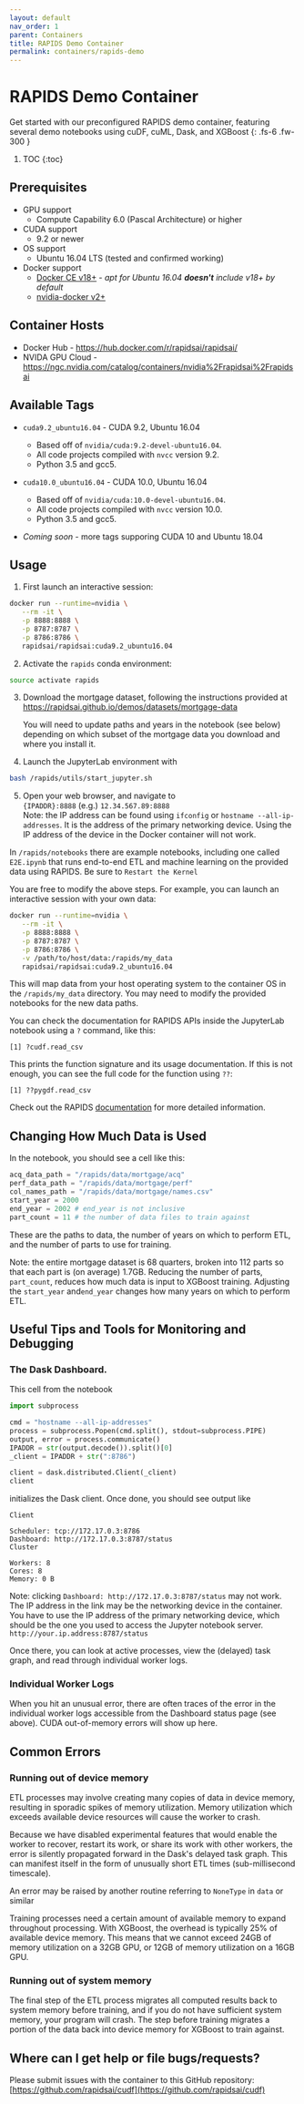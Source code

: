 ```yaml
---
layout: default
nav_order: 1
parent: Containers
title: RAPIDS Demo Container
permalink: containers/rapids-demo
---
```


# RAPIDS Demo Container

Get started with our preconfigured RAPIDS demo container, featuring several demo notebooks using cuDF, cuML, Dask, and XGBoost
{: .fs-6 .fw-300 }

1. TOC
{:toc}

## Prerequisites

*   GPU support
    *   Compute Capability 6.0 (Pascal Architecture) or higher
*   CUDA support
    *   9.2 or newer
*   OS support
    *   Ubuntu 16.04 LTS (tested and confirmed working)
*   Docker support
    *   [Docker CE v18+](https://docs.docker.com/install/linux/docker-ce/ubuntu/) - _apt for Ubuntu 16.04 **doesn't** include v18+ by default_
    *   [nvidia-docker v2+](https://github.com/nvidia/nvidia-docker/wiki/Installation-%28version-2.0%29)

## Container Hosts

* Docker Hub - <https://hub.docker.com/r/rapidsai/rapidsai/>
* NVIDA GPU Cloud - <https://ngc.nvidia.com/catalog/containers/nvidia%2Frapidsai%2Frapidsai>

## Available Tags

* `cuda9.2_ubuntu16.04` - CUDA 9.2, Ubuntu 16.04
    *  Based off of `nvidia/cuda:9.2-devel-ubuntu16.04`.
    *  All code projects compiled with `nvcc` version 9.2.
    *  Python 3.5 and gcc5.

* `cuda10.0_ubuntu16.04` - CUDA 10.0, Ubuntu 16.04
    *  Based off of `nvidia/cuda:10.0-devel-ubuntu16.04`.
    *  All code projects compiled with `nvcc` version 10.0.
    *  Python 3.5 and gcc5.

* _Coming soon_ - more tags supporing CUDA 10 and Ubuntu 18.04

## Usage

1.  First launch an interactive session:

```bash
docker run --runtime=nvidia \
   --rm -it \
   -p 8888:8888 \
   -p 8787:8787 \
   -p 8786:8786 \
   rapidsai/rapidsai:cuda9.2_ubuntu16.04
```

2.  Activate the `rapids` conda environment:

```bash
source activate rapids
```

3.  Download the mortgage dataset, following the instructions provided at <https://rapidsai.github.io/demos/datasets/mortgage-data>

    You will need to update paths and years in the notebook (see below) depending on which subset of the mortgage data you download and where you install it.

4.  Launch the JupyterLab environment with

```bash
bash /rapids/utils/start_jupyter.sh
```

5.  Open your web browser, and navigate to  
    `{IPADDR}:8888` (e.g.) `12.34.567.89:8888`  
    Note: the IP address can be found using `ifconfig` or `hostname --all-ip-addresses`. It is the address of the primary networking device. Using the IP address of the device in the Docker container will not work.

In `/rapids/notebooks` there are example notebooks, including one called `E2E.ipynb` that runs end-to-end ETL and machine learning on the provided data using RAPIDS. Be sure to `Restart the Kernel`

You are free to modify the above steps. For example, you can launch an interactive session with your own data:

```bash
docker run --runtime=nvidia \
   --rm -it \
   -p 8888:8888 \
   -p 8787:8787 \
   -p 8786:8786 \
   -v /path/to/host/data:/rapids/my_data
   rapidsai/rapidsai:cuda9.2_ubuntu16.04
```

This will map data from your host operating system to the container OS in the `/rapids/my_data` directory. You may need to modify the provided notebooks for the new data paths. 

You can check the documentation for RAPIDS APIs inside the JupyterLab notebook using a `?` command, like this:

```
[1] ?cudf.read_csv
```

This prints the function signature and its usage documentation. If this is not enough, you can see the full code for the function using `??`:

```
[1] ??pygdf.read_csv
```

Check out the RAPIDS [documentation](http://rapids.ai/documentation.html) for more detailed information.

## Changing How Much Data is Used

In the notebook, you should see a cell like this:

```python
acq_data_path = "/rapids/data/mortgage/acq"
perf_data_path = "/rapids/data/mortgage/perf"
col_names_path = "/rapids/data/mortgage/names.csv"
start_year = 2000
end_year = 2002 # end_year is not inclusive
part_count = 11 # the number of data files to train against
```

These are the paths to data, the number of years on which to perform ETL, and the number of parts to use for training.

Note: the entire mortgage dataset is 68 quarters, broken into 112 parts so that each part is (on average) 1.7GB. Reducing the number of parts, `part_count`, reduces how much data is input to XGBoost training. Adjusting the `start_year` and`end_year` changes how many years on which to perform ETL.

## Useful Tips and Tools for Monitoring and Debugging

### The Dask Dashboard. 

This cell from the notebook

```python
import subprocess

cmd = "hostname --all-ip-addresses"
process = subprocess.Popen(cmd.split(), stdout=subprocess.PIPE)
output, error = process.communicate()
IPADDR = str(output.decode()).split()[0]
_client = IPADDR + str(":8786")

client = dask.distributed.Client(_client)
client
```

initializes the Dask client. Once done, you should see output like

```
Client

Scheduler: tcp://172.17.0.3:8786
Dashboard: http://172.17.0.3:8787/status
Cluster

Workers: 8
Cores: 8
Memory: 0 B
```

Note: clicking `Dashboard: http://172.17.0.3:8787/status`  may not work. The IP address in the link may be the networking device in the container. You have to use the IP address of the primary networking device, which should be the one you used to access the Jupyter notebook server. `http://your.ip.address:8787/status`

Once there, you can look at active processes, view the (delayed) task graph, and read through individual worker logs.

### Individual Worker Logs

When you hit an unusual error, there are often traces of the error in the individual worker logs accessible from the Dashboard status page (see above). CUDA out-of-memory errors will show up here.

## Common Errors

### Running out of device memory

ETL processes may involve creating many copies of data in device memory, resulting in sporadic spikes of memory utilization. Memory utilization which exceeds available device resources will cause the worker to crash.

Because we have disabled experimental features that would enable the worker to recover, restart its work, or share its work with other workers, the error is silently propagated forward in the Dask's delayed task graph. This can manifest itself in the form of unusually short ETL times (sub-millisecond timescale).

An error may be raised by another routine referring to `NoneType` in `data` or similar

Training processes need a certain amount of available memory to expand throughout processing. With XGBoost, the overhead is typically 25% of available device memory. This means that we cannot exceed 24GB of memory utilization on a 32GB GPU, or 12GB of memory utilization on a 16GB GPU.

### Running out of system memory

The final step of the ETL process migrates all computed results back to system memory before training, and if you do not have sufficient system memory, your program will crash. The step before training migrates a portion of the data back into device memory for XGBoost to train against.

## Where can I get help or file bugs/requests?

Please submit issues with the container to this GitHub repository: [https://github.com/rapidsai/cudf](https://github.com/rapidsai/cudf)
